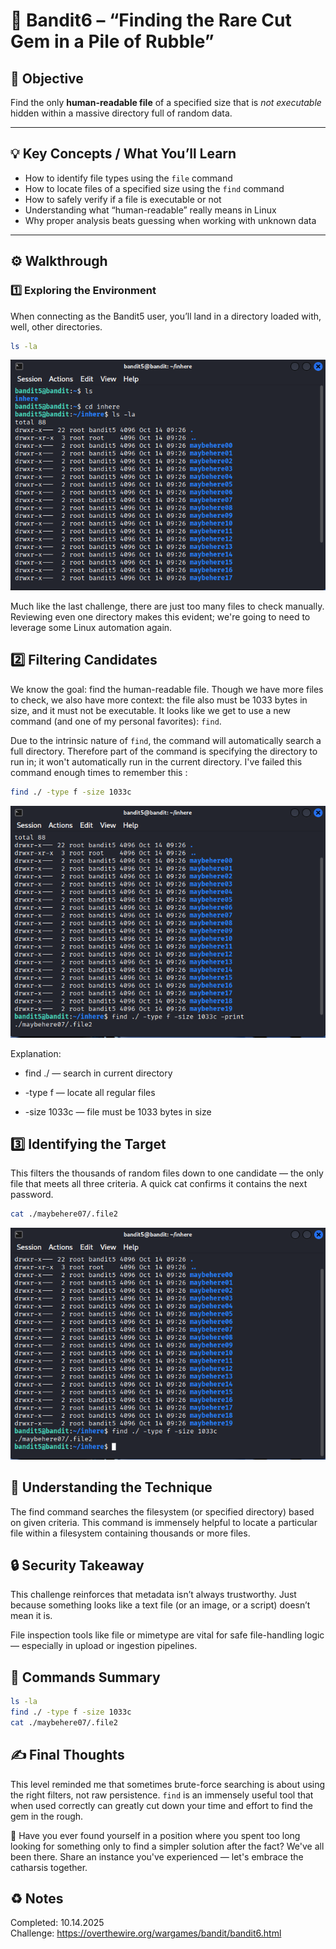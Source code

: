 # :trident: Bandit6 – “Finding the Rare Cut Gem in a Pile of Rubble”

## :dart: Objective  
Find the only **human-readable file** of a specified size that is *not executable* hidden within a massive directory full of random data.

---

## :bulb: Key Concepts / What You’ll Learn  
- How to identify file types using the `file` command  
- How to locate files of a specified size using the `find` command  
- How to safely verify if a file is executable or not
- Understanding what “human-readable” really means in Linux  
- Why proper analysis beats guessing when working with unknown data  

---

## :gear: Walkthrough  

### :one: Exploring the Environment  
When connecting as the Bandit5 user, you’ll land in a directory loaded with, well, other directories.  

```bash
ls -la
```

![Screenshot of list directory contents](/Assets/bandit6_ls.png)

Much like the last challenge, there are just too many files to check manually. Reviewing even one directory makes this evident; we're going to need to leverage some Linux automation again.

## :two: Filtering Candidates

We know the goal: find the human-readable file. Though we have more files to check, we also have more context: the file also must be 1033 bytes in size, and it must not be executable. It looks like we get to use a new command (and one of my personal favorites): `find`. 

Due to the intrinsic nature of `find`, the command will automatically search a full directory. Therefore part of the command is specifying the directory to run in; it won't automatically run in the current directory. I've failed this command enough times to remember this :

```bash
find ./ -type f -size 1033c
```

![Screenshot of find command](/Assets/bandit6_find.png)


Explanation:

* find ./ — search in current directory

* -type f — locate all regular files 

* -size 1033c — file must be 1033 bytes in size


## :three: Identifying the Target

This filters the thousands of random files down to one candidate — the only file that meets all three criteria.
A quick cat confirms it contains the next password.

```bash
cat ./maybehere07/.file2
```
![Screenshot of find command](/Assets/bandit6_cat.png)

## :brain: Understanding the Technique

The find command searches the filesystem (or specified directory) based on given criteria. This command is immensely helpful to locate a particular file within a filesystem containing thousands or more files.

## :lock: Security Takeaway

This challenge reinforces that metadata isn’t always trustworthy.
Just because something looks like a text file (or an image, or a script) doesn’t mean it is.

File inspection tools like file or mimetype are vital for safe file-handling logic — especially in upload or ingestion pipelines.

## :toolbox: Commands Summary

```bash
ls -la
find ./ -type f -size 1033c
cat ./maybehere07/.file2
```

## :writing_hand: Final Thoughts

This level reminded me that sometimes brute-force searching is about using the right filters, not raw persistence.
`find` is an immensely useful tool that when used correctly can greatly cut down your time and effort to find the gem in the rough.

:thought_balloon: Have you ever found yourself in a position where you spent too long looking for something only to find a simpler solution after the fact? We've all been there. Share an instance you've experienced — let's embrace the catharsis together.

## :recycle: Notes
Completed: 10.14.2025   
Challenge: https://overthewire.org/wargames/bandit/bandit6.html
